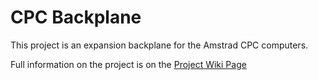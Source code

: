 # CPC Backplane

This project is an expansion backplane for the Amstrad CPC computers.

Full information on the project is on the [Project Wiki Page](https://github.com/revaldinho/cpc_ram_expansion/wiki/CPC-Expansion-Backplane)
